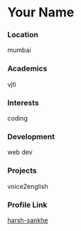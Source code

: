 # Your Name

### Location

mumbai

### Academics

vjti

### Interests

coding

### Development

web dev

### Projects

voice2english

### Profile Link

[harsh-sankhe](https://github.com/harsh-sankhe)